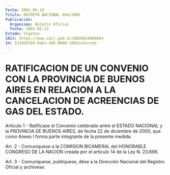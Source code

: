 ```yaml
---
Fecha: 2001-05-18
Título: DECRETO NACIONAL 664/2001
Publicación:
  Organismo: Boletín Oficial
  Fecha: 2001-05-23
Estado: Vigente
SAIJ: https://www.saij.gob.ar/DN20010000664
Id: 123456789-0abc-466-0000-1002soterced
---
```

# RATIFICACION DE UN CONVENIO CON LA PROVINCIA DE BUENOS AIRES EN RELACION A LA CANCELACION DE ACREENCIAS DE GAS DEL ESTADO.

<a id="1"></a>
Artículo  1  -  Ratifícase  el  Convenio celebrado entre el ESTADO NACIONAL y la PROVINCIA DE BUENOS  AIRES,  de fecha 22 de diciembre de 2000, que como Anexo I forma parte integrante  de  la  presente medida.

<a id="2"></a>
Art.  2  -  Comuníquese  a  la  COMISION  BICAMERAL del HONORABLE CONGRESO DE LA NACION creada por el artículo 14 de la Ley N. 23.696.

<a id="3"></a>
Art. 3 - Comuníquese, publíquese, dése a la Dirección Nacional del Registro Oficial y archívese.
